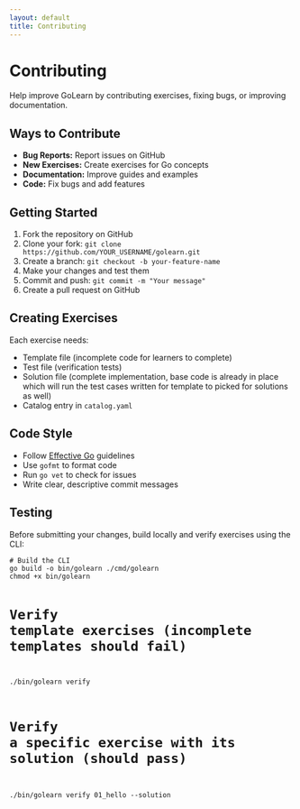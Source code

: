 ```yaml
---
layout: default
title: Contributing
---
```


<div class="gopher-card">
  <h1>Contributing</h1>
  <p>Help improve GoLearn by contributing exercises, fixing bugs, or improving documentation.</p>
</div>

<div class="gopher-card">
  <h2>Ways to Contribute</h2>
  <ul>
    <li><strong>Bug Reports:</strong> Report issues on GitHub</li>
    <li><strong>New Exercises:</strong> Create exercises for Go concepts</li>
    <li><strong>Documentation:</strong> Improve guides and examples</li>
    <li><strong>Code:</strong> Fix bugs and add features</li>
  </ul>
</div>

<div class="gopher-card">
  <h2>Getting Started</h2>
  <ol>
    <li>Fork the repository on GitHub</li>
    <li>Clone your fork: <code>git clone https://github.com/YOUR_USERNAME/golearn.git</code></li>
    <li>Create a branch: <code>git checkout -b your-feature-name</code></li>
    <li>Make your changes and test them</li>
    <li>Commit and push: <code>git commit -m "Your message"</code></li>
    <li>Create a pull request on GitHub</li>
  </ol>
</div>

<div class="gopher-card">
  <h2>Creating Exercises</h2>
  <p>Each exercise needs:</p>
  <ul>
    <li>Template file (incomplete code for learners to complete)</li>
    <li>Test file (verification tests)</li>
    <li>Solution file (complete implementation, base code is already in place which will run the test cases written for template to picked for solutions as well)</li>
    <li>Catalog entry in <code>catalog.yaml</code></li>
  </ul>
</div>

<div class="gopher-card">
  <h2>Code Style</h2>
  <ul>
    <li>Follow <a href="https://golang.org/doc/effective_go.html">Effective Go</a> guidelines</li>
    <li>Use <code>gofmt</code> to format code</li>
    <li>Run <code>go vet</code> to check for issues</li>
    <li>Write clear, descriptive commit messages</li>
  </ul>
</div>

<div class="gopher-card">
  <h2>Testing</h2>
  <p>Before submitting your changes, build locally and verify exercises using the CLI:</p>
  <pre><code># Build the CLI
go build -o bin/golearn ./cmd/golearn
chmod +x bin/golearn

# Verify template exercises (incomplete templates should fail)
./bin/golearn verify

# Verify a specific exercise with its solution (should pass)
./bin/golearn verify 01_hello --solution</code></pre>
</div>
